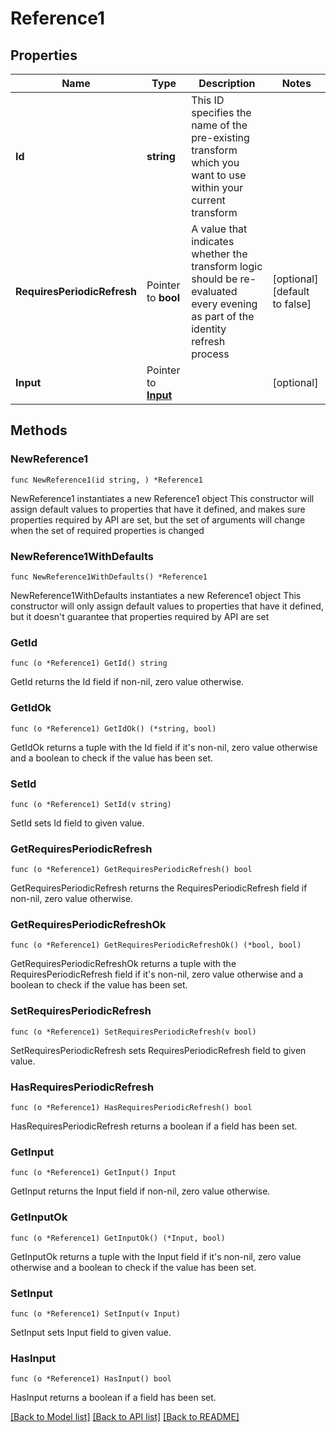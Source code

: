 # Reference1

## Properties

Name | Type | Description | Notes
------------ | ------------- | ------------- | -------------
**Id** | **string** | This ID specifies the name of the pre-existing transform which you want to use within your current transform | 
**RequiresPeriodicRefresh** | Pointer to **bool** | A value that indicates whether the transform logic should be re-evaluated every evening as part of the identity refresh process | [optional] [default to false]
**Input** | Pointer to [**Input**](Input.md) |  | [optional] 

## Methods

### NewReference1

`func NewReference1(id string, ) *Reference1`

NewReference1 instantiates a new Reference1 object
This constructor will assign default values to properties that have it defined,
and makes sure properties required by API are set, but the set of arguments
will change when the set of required properties is changed

### NewReference1WithDefaults

`func NewReference1WithDefaults() *Reference1`

NewReference1WithDefaults instantiates a new Reference1 object
This constructor will only assign default values to properties that have it defined,
but it doesn't guarantee that properties required by API are set

### GetId

`func (o *Reference1) GetId() string`

GetId returns the Id field if non-nil, zero value otherwise.

### GetIdOk

`func (o *Reference1) GetIdOk() (*string, bool)`

GetIdOk returns a tuple with the Id field if it's non-nil, zero value otherwise
and a boolean to check if the value has been set.

### SetId

`func (o *Reference1) SetId(v string)`

SetId sets Id field to given value.


### GetRequiresPeriodicRefresh

`func (o *Reference1) GetRequiresPeriodicRefresh() bool`

GetRequiresPeriodicRefresh returns the RequiresPeriodicRefresh field if non-nil, zero value otherwise.

### GetRequiresPeriodicRefreshOk

`func (o *Reference1) GetRequiresPeriodicRefreshOk() (*bool, bool)`

GetRequiresPeriodicRefreshOk returns a tuple with the RequiresPeriodicRefresh field if it's non-nil, zero value otherwise
and a boolean to check if the value has been set.

### SetRequiresPeriodicRefresh

`func (o *Reference1) SetRequiresPeriodicRefresh(v bool)`

SetRequiresPeriodicRefresh sets RequiresPeriodicRefresh field to given value.

### HasRequiresPeriodicRefresh

`func (o *Reference1) HasRequiresPeriodicRefresh() bool`

HasRequiresPeriodicRefresh returns a boolean if a field has been set.

### GetInput

`func (o *Reference1) GetInput() Input`

GetInput returns the Input field if non-nil, zero value otherwise.

### GetInputOk

`func (o *Reference1) GetInputOk() (*Input, bool)`

GetInputOk returns a tuple with the Input field if it's non-nil, zero value otherwise
and a boolean to check if the value has been set.

### SetInput

`func (o *Reference1) SetInput(v Input)`

SetInput sets Input field to given value.

### HasInput

`func (o *Reference1) HasInput() bool`

HasInput returns a boolean if a field has been set.


[[Back to Model list]](../README.md#documentation-for-models) [[Back to API list]](../README.md#documentation-for-api-endpoints) [[Back to README]](../README.md)


